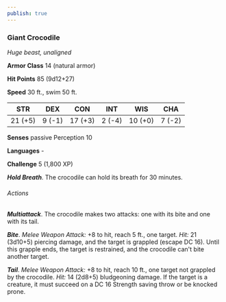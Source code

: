 ```yaml
---
publish: true
---
```

### Giant Crocodile

*Huge beast, unaligned*

**Armor Class** 14 (natural armor)

**Hit Points** 85 (9d12+27)

**Speed** 30 ft., swim 50 ft.

| STR     | DEX    | CON     | INT    | WIS     | CHA    |
|---------|--------|---------|--------|---------|--------|
| 21 (+5) | 9 (-1) | 17 (+3) | 2 (-4) | 10 (+0) | 7 (-2) |

**Senses** passive Perception 10

**Languages** -

**Challenge** 5 (1,800 XP)

***Hold Breath***. The crocodile can hold its breath for 30 minutes.

###### Actions

***Multiattack***. The crocodile makes two attacks: one with its bite and one with its tail.

***Bite***. *Melee Weapon Attack:* +8 to hit, reach 5 ft., one target. *Hit:* 21 (3d10+5) piercing damage, and the target is grappled (escape DC 16). Until this grapple ends, the target is restrained, and the crocodile can't bite another target.

***Tail***. *Melee Weapon Attack:* +8 to hit, reach 10 ft., one target not grappled by the crocodile. *Hit:* 14 (2d8+5) bludgeoning damage. If the target is a creature, it must succeed on a DC 16 Strength saving throw or be knocked prone.